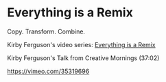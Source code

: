 # Everything is a Remix

Copy. Transform. Combine.

Kirby Ferguson's video series: [Everything is a Remix](http://everythingisaremix.info/watch-the-series/)

Kirby Ferguson's Talk from Creative Mornings (37:02)

https://vimeo.com/35319696